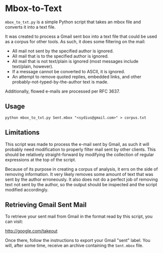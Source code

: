 # Mbox-to-Text

`mbox_to_txt.py` is a simple Python script that takes an mbox file and converts it into a text file.

It was created to process a Gmail sent box into a text file that could be used as a corpus for other tools. As such, it
does some filtering on the mail:

  * All mail not sent by the specified author is ignored.
  * All mail that is to the specified author is ignored.
  * All mail that is not text/plain is ignored (most messages include text/plain, however).
  * If a message cannot be converted to ASCII, it is ignored.
  * An attempt to remove quoted replies, embedded links, and other probably-not-typed-by-the-author text is made.

Additionally, flowed e-mails are processed per RFC 3637.

## Usage

    python mbox_to_txt.py Sent.mbox "<sydius@gmail.com>" > corpus.txt

## Limitations

This script was made to process the e-mail sent by Gmail, as such it will probably need modification to properly filter
mail sent by other clients. This should be relatively straight-forward by modifying the collection of regular
expressions at the top of the script.

Because of its purpose in creating a corpus of analysis, it errs on the side of removing information. It very likely
removes some amount of text that was sent by the author erroneously. It also does not do a perfect job of removing text
not sent by the author, so the output should be inspected and the script modified accordingly.

## Retrieving Gmail Sent Mail

To retrieve your sent mail from Gmail in the format read by this script, you can visit:

http://google.com/takeout

Once there, follow the instructions to export your Gmail "sent" label. You will, after some time, receive an archive
containing the `Sent.mbox` file.
